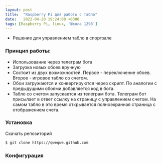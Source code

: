 ```yaml
---
layout: post
title:  "Raspberry Pi для работы с табло"
date:   2022-04-20 19:24:00 +0300
tags: [Raspberry Pi, linux, 'Школа 1298']
---
```


- Решение для управлением табло в спортзале
### Принцип работы:
- Использование через телеграм бота
- Загрузка новых обоев вручную
- Состоит из двух возможностей. Первое - переключение обоев. Второе - игровое табло со счетом.
- Обои загружаются и конвертируются через скрипт. По аналогии с предыдущими обоями добавляется код в бота.
- Табло со счетом запускается из телеграм бота. Телеграм бот присылает в ответ ссылку на страницу с управлением счетом. На самом табло в это время открывается полноэкранная страница с отображением счета.

### Установка
Скачать репозиторий

```bash
$ git clone https://qweqwe.github.com
```

### Конфигурация

[jekyll-docs]: https://jekyllrb.com/docs/home
[jekyll-gh]:   https://github.com/jekyll/jekyll
[jekyll-talk]: https://talk.jekyllrb.com/

